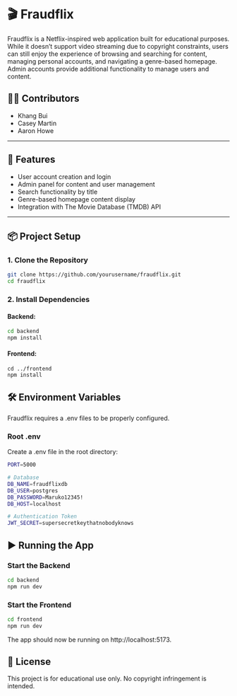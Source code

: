# 🎬 Fraudflix

Fraudflix is a Netflix-inspired web application built for educational purposes. While it doesn’t support video streaming due to copyright constraints, users can still enjoy the experience of browsing and searching for content, managing personal accounts, and navigating a genre-based homepage. Admin accounts provide additional functionality to manage users and content.

## 🧑‍💻 Contributors
- Khang Bui  
- Casey Martin  
- Aaron Howe  

---

## 🚀 Features
- User account creation and login
- Admin panel for content and user management
- Search functionality by title
- Genre-based homepage content display
- Integration with The Movie Database (TMDB) API

---

## 📦 Project Setup

### 1. Clone the Repository

```bash
git clone https://github.com/yourusername/fraudflix.git
cd fraudflix
```
### 2. Install Dependencies
#### Backend:
```bash
cd backend
npm install
```
#### Frontend:
```
cd ../frontend
npm install
```

## 🛠️ Environment Variables
Fraudflix requires a .env files to be properly configured.

### Root .env
Create a .env file in the root directory:
``` bash
PORT=5000

# Database
DB_NAME=fraudflixdb
DB_USER=postgres
DB_PASSWORD=Maruko12345!
DB_HOST=localhost

# Authentication Token
JWT_SECRET=supersecretkeythatnobodyknows

```
## ▶️ Running the App
### Start the Backend
```bash
cd backend
npm run dev
```
### Start the Frontend
```bash
cd frontend
npm run dev
```
The app should now be running on http://localhost:5173.

## 📝 License
This project is for educational use only. No copyright infringement is intended.




